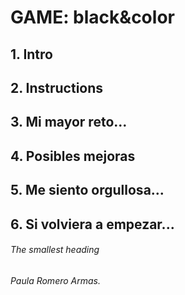 # GAME: black&color
## 1. Intro

## 2. Instructions

## 3. Mi mayor reto...

## 4. Posibles mejoras

## 5. Me siento orgullosa...

## 6. Si volviera a empezar...

###### The smallest heading


*Paula Romero Armas.*
